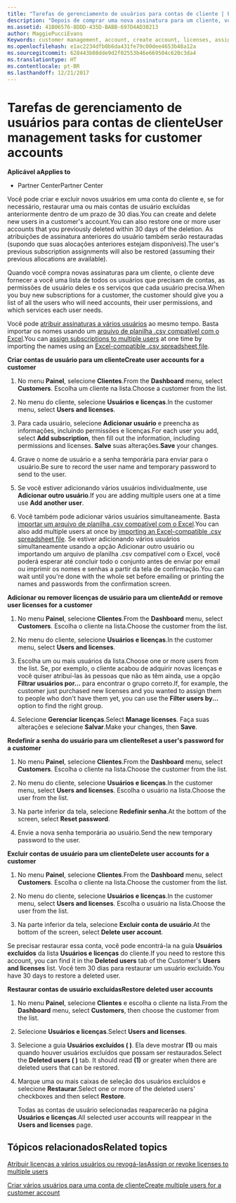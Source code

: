 ```yaml
---
title: "Tarefas de gerenciamento de usuários para contas de cliente | Partner Center"
description: "Depois de comprar uma nova assinatura para um cliente, você pode atribuir licenças a usuários específicos."
ms.assetid: 41B06576-8DDD-435D-BABB-697D4AD30213
author: MaggiePucciEvans
Keywords: customer management, account, create account, licenses, assign license, user management, password, reset password, change password
ms.openlocfilehash: e1ac2234dfb0b6da431fe79c00dee4653b48a12a
ms.sourcegitcommit: 628443b08dde9d2f02553b46e669504c620c3da4
ms.translationtype: HT
ms.contentlocale: pt-BR
ms.lasthandoff: 12/21/2017
---
```

# <a name="user-management-tasks-for-customer-accounts"></a><span data-ttu-id="03890-103">Tarefas de gerenciamento de usuários para contas de cliente</span><span class="sxs-lookup"><span data-stu-id="03890-103">User management tasks for customer accounts</span></span>

**<span data-ttu-id="03890-104">Aplicável a</span><span class="sxs-lookup"><span data-stu-id="03890-104">Applies to</span></span>**

-  <span data-ttu-id="03890-105">Partner Center</span><span class="sxs-lookup"><span data-stu-id="03890-105">Partner Center</span></span>



<span data-ttu-id="03890-106">Você pode criar e excluir novos usuários em uma conta do cliente e, se for necessário, restaurar uma ou mais contas de usuário excluídas anteriormente dentro de um prazo de 30 dias.</span><span class="sxs-lookup"><span data-stu-id="03890-106">You can create and delete new users in a customer's account.You can also restore one or more user accounts that you previously deleted within 30 days of the deletion.</span></span> <span data-ttu-id="03890-107">As atribuições de assinatura anteriores do usuário também serão restauradas (supondo que suas alocações anteriores estejam disponíveis).</span><span class="sxs-lookup"><span data-stu-id="03890-107">The user's previous subscription assignments will also be restored (assuming their previous allocations are available).</span></span>

<span data-ttu-id="03890-108">Quando você compra novas assinaturas para um cliente, o cliente deve fornecer a você uma lista de todos os usuários que precisam de contas, as permissões de usuário deles e os serviços que cada usuário precisa.</span><span class="sxs-lookup"><span data-stu-id="03890-108">When you buy new subscriptions for a customer,  the customer should give you a list of all the users who will need accounts, their user permissions, and which services each user needs.</span></span>  

<span data-ttu-id="03890-109">Você pode [atribuir assinaturas a vários usuários](bulk-license-provisioning-for-multiple-users.md) ao mesmo tempo. Basta importar os nomes usando um [arquivo de planilha .csv compatível com o Excel](adding-multiple-users-to-a-customer-account.md).</span><span class="sxs-lookup"><span data-stu-id="03890-109">You can [assign subscriptions to multiple users](bulk-license-provisioning-for-multiple-users.md) at one time by importing the names using an [Excel-compatible .csv spreadsheet file](adding-multiple-users-to-a-customer-account.md).</span></span>

<a href="" id="createuseraccounts"></a>
<span data-ttu-id="03890-110">**Criar contas de usuário para um cliente**</span><span class="sxs-lookup"><span data-stu-id="03890-110">**Create user accounts for a customer**</span></span>

1.  <span data-ttu-id="03890-111">No menu **Painel**, selecione **Clientes**.</span><span class="sxs-lookup"><span data-stu-id="03890-111">From the **Dashboard** menu, select **Customers**.</span></span> <span data-ttu-id="03890-112">Escolha um cliente na lista.</span><span class="sxs-lookup"><span data-stu-id="03890-112">Choose a customer from the list.</span></span>

2.  <span data-ttu-id="03890-113">No menu do cliente, selecione **Usuários e licenças**.</span><span class="sxs-lookup"><span data-stu-id="03890-113">In the customer menu, select **Users and licenses**.</span></span>

3.  <span data-ttu-id="03890-114">Para cada usuário, selecione **Adicionar usuário** e preencha as informações, incluindo permissões e licenças.</span><span class="sxs-lookup"><span data-stu-id="03890-114">For each user you add, select **Add subscription**, then fill out the information, including permissions and licenses.</span></span> <span data-ttu-id="03890-115">**Salve** suas alterações.</span><span class="sxs-lookup"><span data-stu-id="03890-115">**Save** your changes.</span></span>

4.  <span data-ttu-id="03890-116">Grave o nome de usuário e a senha temporária para enviar para o usuário.</span><span class="sxs-lookup"><span data-stu-id="03890-116">Be sure to record the user name and temporary password to send to the user.</span></span> 

5.  <span data-ttu-id="03890-117">Se você estiver adicionando vários usuários individualmente, use **Adicionar outro usuário**.</span><span class="sxs-lookup"><span data-stu-id="03890-117">If you are adding multiple users one at a time use **Add another user**.</span></span> 

6. <span data-ttu-id="03890-118">Você também pode adicionar vários usuários simultaneamente. Basta [importar um arquivo de planilha .csv compatível com o Excel](adding-multiple-users-to-a-customer-account.md).</span><span class="sxs-lookup"><span data-stu-id="03890-118">You can also add multiple users at once by [importing an Excel-compatible .csv spreadsheet file](adding-multiple-users-to-a-customer-account.md).</span></span> <span data-ttu-id="03890-119">Se estiver adicionando vários usuários simultaneamente usando a opção Adicionar outro usuário ou importando um arquivo de planilha .csv compatível com o Excel, você poderá esperar até concluir todo o conjunto antes de enviar por email ou imprimir os nomes e senhas a partir da tela de confirmação.</span><span class="sxs-lookup"><span data-stu-id="03890-119">You can wait until you're done with the whole set before emailing or printing the names and passwords from the confirmation screen.</span></span>

<a href="" id="userlicensing"></a>
<span data-ttu-id="03890-120">**Adicionar ou remover licenças de usuário para um cliente**</span><span class="sxs-lookup"><span data-stu-id="03890-120">**Add or remove user licenses for a customer**</span></span>

1.  <span data-ttu-id="03890-121">No menu **Painel**, selecione **Clientes**.</span><span class="sxs-lookup"><span data-stu-id="03890-121">From the **Dashboard** menu, select **Customers**.</span></span> <span data-ttu-id="03890-122">Escolha o cliente na lista.</span><span class="sxs-lookup"><span data-stu-id="03890-122">Choose the customer from the list.</span></span>

2.  <span data-ttu-id="03890-123">No menu do cliente, selecione **Usuários e licenças**.</span><span class="sxs-lookup"><span data-stu-id="03890-123">In the customer menu, select **Users and licenses**.</span></span>

3.  <span data-ttu-id="03890-124">Escolha um ou mais usuários da lista.</span><span class="sxs-lookup"><span data-stu-id="03890-124">Choose one or more users from the list.</span></span> <span data-ttu-id="03890-125">Se, por exemplo, o cliente acabou de adquirir novas licenças e você quiser atribuí-las às pessoas que não as têm ainda, use a opção **Filtrar usuários por...** para encontrar o grupo correto.</span><span class="sxs-lookup"><span data-stu-id="03890-125">If, for example, the customer just purchased new licenses and you wanted to assign them to people who don't have them yet, you can use the **Filter users by...** option to find the right group.</span></span>

4.  <span data-ttu-id="03890-126">Selecione **Gerenciar licenças**.</span><span class="sxs-lookup"><span data-stu-id="03890-126">Select **Manage licenses**.</span></span> <span data-ttu-id="03890-127">Faça suas alterações e selecione **Salvar**.</span><span class="sxs-lookup"><span data-stu-id="03890-127">Make your changes, then **Save**.</span></span>

<a href="" id="resetpassword"></a>
<span data-ttu-id="03890-128">**Redefinir a senha do usuário para um cliente**</span><span class="sxs-lookup"><span data-stu-id="03890-128">**Reset a user's password for a customer**</span></span>

1.  <span data-ttu-id="03890-129">No menu **Painel**, selecione **Clientes**.</span><span class="sxs-lookup"><span data-stu-id="03890-129">From the **Dashboard** menu, select **Customers**.</span></span> <span data-ttu-id="03890-130">Escolha o cliente na lista.</span><span class="sxs-lookup"><span data-stu-id="03890-130">Choose the customer from the list.</span></span>

2.  <span data-ttu-id="03890-131">No menu do cliente, selecione **Usuários e licenças**.</span><span class="sxs-lookup"><span data-stu-id="03890-131">In the customer menu, select **Users and licenses**.</span></span> <span data-ttu-id="03890-132">Escolha o usuário na lista.</span><span class="sxs-lookup"><span data-stu-id="03890-132">Choose the user from the list.</span></span>

3.  <span data-ttu-id="03890-133">Na parte inferior da tela, selecione **Redefinir senha**.</span><span class="sxs-lookup"><span data-stu-id="03890-133">At the bottom of the screen, select **Reset password**.</span></span> 

4.  <span data-ttu-id="03890-134">Envie a nova senha temporária ao usuário.</span><span class="sxs-lookup"><span data-stu-id="03890-134">Send the new temporary password to the user.</span></span>

<a href="" id="deleteuseraccounts"></a>
<span data-ttu-id="03890-135">**Excluir contas de usuário para um cliente**</span><span class="sxs-lookup"><span data-stu-id="03890-135">**Delete user accounts for a customer**</span></span>

1.  <span data-ttu-id="03890-136">No menu **Painel**, selecione **Clientes**.</span><span class="sxs-lookup"><span data-stu-id="03890-136">From the **Dashboard** menu, select **Customers**.</span></span> <span data-ttu-id="03890-137">Escolha o cliente na lista.</span><span class="sxs-lookup"><span data-stu-id="03890-137">Choose the customer from the list.</span></span>

2.  <span data-ttu-id="03890-138">No menu do cliente, selecione **Usuários e licenças**.</span><span class="sxs-lookup"><span data-stu-id="03890-138">In the customer menu, select **Users and licenses**.</span></span> <span data-ttu-id="03890-139">Escolha o usuário na lista.</span><span class="sxs-lookup"><span data-stu-id="03890-139">Choose the user from the list.</span></span>

3.  <span data-ttu-id="03890-140">Na parte inferior da tela, selecione **Excluir conta de usuário**.</span><span class="sxs-lookup"><span data-stu-id="03890-140">At the bottom of the screen, select **Delete user account**.</span></span>

<span data-ttu-id="03890-141">Se precisar restaurar essa conta, você pode encontrá-la na guia **Usuários excluídos** da lista **Usuários e licenças** do cliente.</span><span class="sxs-lookup"><span data-stu-id="03890-141">If you need to restore this account, you can find it in the **Deleted users** tab of the Customer's **Users and licenses** list.</span></span> <span data-ttu-id="03890-142">Você tem 30 dias para restaurar um usuário excluído.</span><span class="sxs-lookup"><span data-stu-id="03890-142">You have 30 days to restore a deleted user.</span></span>

<a href="" id="restoreuseraccounts"></a>
<span data-ttu-id="03890-143">**Restaurar contas de usuário excluídas**</span><span class="sxs-lookup"><span data-stu-id="03890-143">**Restore deleted user accounts**</span></span>

1.  <span data-ttu-id="03890-144">No menu **Painel**, selecione **Clientes** e escolha o cliente na lista.</span><span class="sxs-lookup"><span data-stu-id="03890-144">From the **Dashboard** menu, select **Customers**, then choose the customer from the list.</span></span>

2.  <span data-ttu-id="03890-145">Selecione **Usuários e licenças**.</span><span class="sxs-lookup"><span data-stu-id="03890-145">Select **Users and licenses**.</span></span>

3.  <span data-ttu-id="03890-146">Selecione a guia **Usuários excluídos ( )**. Ela deve mostrar **(1)** ou mais quando houver usuários excluídos que possam ser restaurados.</span><span class="sxs-lookup"><span data-stu-id="03890-146">Select the **Deleted users ( )** tab. It should read **(1)** or greater when there are deleted users that can be restored.</span></span>

4.  <span data-ttu-id="03890-147">Marque uma ou mais caixas de seleção dos usuários excluídos e selecione **Restaurar**.</span><span class="sxs-lookup"><span data-stu-id="03890-147">Select one or more of the deleted users' checkboxes and then select **Restore**.</span></span>

    <span data-ttu-id="03890-148">Todas as contas de usuário selecionadas reaparecerão na página **Usuários e licenças**.</span><span class="sxs-lookup"><span data-stu-id="03890-148">All selected user accounts will reappear in the **Users and licenses** page.</span></span>

## <a name="related-topics"></a><span data-ttu-id="03890-149">Tópicos relacionados</span><span class="sxs-lookup"><span data-stu-id="03890-149">Related topics</span></span>


[<span data-ttu-id="03890-150">Atribuir licenças a vários usuários ou revogá-las</span><span class="sxs-lookup"><span data-stu-id="03890-150">Assign or revoke licenses to multiple users</span></span>](bulk-license-provisioning-for-multiple-users.md)

[<span data-ttu-id="03890-151">Criar vários usuários para uma conta de cliente</span><span class="sxs-lookup"><span data-stu-id="03890-151">Create multiple users for a customer account</span></span>](adding-multiple-users-to-a-customer-account.md)

 

 



